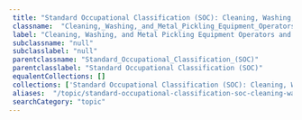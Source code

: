 ```yaml
--- 
 title: "Standard Occupational Classification (SOC): Cleaning, Washing, and Metal Pickling Equipment Operators and Tenders" 
 classname:  "Cleaning,_Washing,_and_Metal_Pickling_Equipment_Operators_and_Tenders" 
 label: "Cleaning, Washing, and Metal Pickling Equipment Operators and Tenders" 
 subclassname: "null" 
 subclasslabel: "null" 
 parentclassname: "Standard_Occupational_Classification_(SOC)" 
 parentclasslabel: "Standard Occupational Classification (SOC)" 
 equalentCollections: [] 
 collections: ['Standard Occupational Classification (SOC): Cleaning, Washing, and Metal Pickling Equipment Operators and Tenders']
 aliases:  "/topic/standard-occupational-classification-soc-cleaning-washing-and-metal-pickling-equipment-operators-and-tenders"  
 searchCategory: "topic" 
---
```


